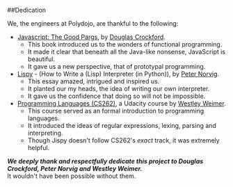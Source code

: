 ##Dedication

We, the engineers at Polydojo, are thankful to the following:

+ [Javascript: The Good Pargs](http://www.amazon.com/exec/obidos/ASIN/0596517742/wrrrldwideweb), by [Douglas Crockford](http://www.crockford.com/).
    - This book introduced us to the wonders of functional programming.
    - It made it clear that beneath all the Java-like nonsense, JavaScript is beautiful.
    - It gave us a new perspective, that of prototypal programming.
+ [Lispy](http://norvig.com/lispy.html) - (How to Write a (Lisp) Interpreter (in Python)), by [Peter Norvig](http://norvig.com/).
    - This essay amazed, intrigued and inspired us.
    - It planted our my heads, the idea of writing our own interpreter.
    - It gave us the confidence that doing so will not be impossible.
+ [Programming Languages (CS262)](https://www.udacity.com/course/cs262), a Udacity course by [Westley Weimer](http://www.cs.virginia.edu/~weimer/).
    - This course served as an formal introduction to programming languages.
    - It introduced the ideas of regular expressions, lexing, parsing and interpreting.
    - Though Jispy doesn't follow CS262's *exact* track, it was extremely helpful.

***We deeply thank and respectfully dedicate this project to Douglas Crockford, Peter Norvig and Westley Weimer.***  
It wouldn't have been possible without them.
